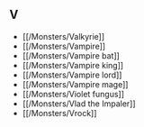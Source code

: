 ## V


- [[/Monsters/Valkyrie]]
- [[/Monsters/Vampire]]
- [[/Monsters/Vampire bat]]
- [[/Monsters/Vampire king]]
- [[/Monsters/Vampire lord]]
- [[/Monsters/Vampire mage]]
- [[/Monsters/Violet fungus]]
- [[/Monsters/Vlad the Impaler]]
- [[/Monsters/Vrock]]
